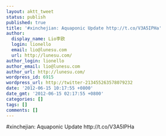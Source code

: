 ```yaml
---
layout: aktt_tweet
status: publish
published: true
title: '#xinchejian: Aquaponic Update http://t.co/V3A5IPHa'
author:
  display_name: Lio李欧
  login: lionello
  email: lio@lunesu.com
  url: http://lunesu.com/
author_login: lionello
author_email: lio@lunesu.com
author_url: http://lunesu.com/
wordpress_id: 6915
wordpress_url: http://twitter-213455263578079232
date: '2012-06-15 10:17:55 +0800'
date_gmt: '2012-06-15 02:17:55 +0800'
categories: []
tags: []
comments: []
---
```

<p>#xinchejian: Aquaponic Update http://t.co/V3A5IPHa</p>
